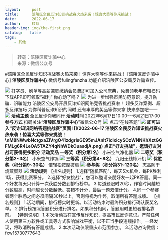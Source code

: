 ```yaml
---
layout:     post
title:      涪陵区全民反诈知识挑战赛火热来袭！惊喜大奖等你来挑战！
date:       2022-06-17
author:     转载
header-img: img/the-first.png
catalog:   false
tags:
    - 其他
---
```


<blockquote><p>转载：涪陵区反诈骗中心<br>
来源：微信公众号</p></blockquote>

#涪陵区全民反诈知识挑战赛火热来袭！惊喜大奖等你来挑战！
[涪陵区反诈骗中心]
**涪陵区反诈骗中心**
微信号fulingfanzha
功能介绍涪陵区公安局反诈骗宣传。

![]({{site.baseurl}}/postimg/nM8NWwbNctgxaZlVrgO41zdgrIsGE95mWiamNHicBHYQ3YibmDxg7OCouHic0T2qgm3sjnp1tHRc2EFv1RuwZ339ibA.png)
打字员、刷单等高薪兼职缴纳会员费即可加入公司庆典，免费领老年布鞋扫码下载APP即可领取“福利”
你心动了吗？
![]({{site.baseurl}}/postimg/nM8NWwbNctgxaZlVrgO41zdgrIsGE95m4iaAVvCQj485Hn1EiattXHzbnu5LZVriaG1pxnPfPGicichYDxsNibzibr9Tg.gif)
为进一步增强市民防范意识，提升防骗、识骗能力
涪陵区公安局开展反诈知识网络竞答挑战赛啦！
超多反诈案例、超多反诈技巧
为你科普反诈知识的同时
还有丰厚的奖品等你来拿
快来参加吧——
![]({{site.baseurl}}/postimg/nM8NWwbNctgxaZlVrgO41zdgrIsGE95mdm3GjK5x6Y6H55p4hMNicwW1bNKxKeVGib1L7O8M0QRHfiblYBN19Af7Q.jpeg)
**活动主题**
全民反诈你我同行
**活动时间**
2022年6月17日10:00---6月21日17:00
**参与方式**
扫码关注“**涪陵区反诈骗中心**”微信公众号
![]({{site.baseurl}}/postimg/nM8NWwbNctgxaZlVrgO41zdgrIsGE95mericib5huLOzSvdvLLibeHg0uic3I3TeQVygMlSPJ12xKyOaZrcBK3rS1A.jpeg)
点击“在线答题”
![]({{site.baseurl}}/postimg/nM8NWwbNctgxaZlVrgO41zdgrIsGE95me4oLQ0dibJODK75nic9I8XtLTdnocYF692OlgCarDJfyRIlgmjQYhpCQ.jpeg)
**即可进入“**反诈知识网络答题挑战赛**”页面**
**![](2022-06-17
涪陵区全民反诈知识挑战赛火热来袭！惊喜大奖等你来挑战！\\nM8NWwbNctgxaZlVrgO41zdgrIsGE95mJAnlt7icIxicySOzWNNKhXztGGFMLg6R4LeOA5TAZY4qNhWDkOuasdjA.png)**
**点击“好友挑战”，邀请好友对战可获得更多积分**
**活动奖品**
**一等奖（积分第1名）**
小米空气净化器
![]({{site.baseurl}}/postimg/nM8NWwbNctgxaZlVrgO41zdgrIsGE95m3P74eJ8Re0jXUZjV74gNHibGgqMXsm7IgmQJxxK4xGFJstqSJB2VxhQ.jpeg)
**二等奖（积分第2~3名）**
小米空气炸锅
![]({{site.baseurl}}/postimg/nM8NWwbNctgxaZlVrgO41zdgrIsGE95mTgApicDrGnevR0AkgweyClnCXibhyx7oAHibVtshibv041D8goPb2kXLRA.jpeg)
**三等奖（积分第4~8名）**
九阳无线榨汁机
![]({{site.baseurl}}/postimg/nM8NWwbNctgxaZlVrgO41zdgrIsGE95mnSSK4ibYsBl5P7ickicGblMCfDR3hDHFXkSxdxCkZw34UMsXfC6IXQb8A.jpeg)
**优胜奖（积分第9~30名）**
倍轻松按摩披肩
![]({{site.baseurl}}/postimg/nM8NWwbNctgxaZlVrgO41zdgrIsGE95mWxbXQSpEQ6BX2qWAHqkBRtzibsj9icXjc71jIYohFc5ibCmYGvW4EBLvw.jpeg)
**参与奖（积分第31~120名）**
志高防干烧蒸蛋器
![]({{site.baseurl}}/postimg/nM8NWwbNctgxaZlVrgO41zdgrIsGE95mk7DnSgqeyHcBc0REaoEzoV8ZIsMABuMqGDOHqtrJ8M5Ms2oY5dAuQA.jpeg)
**活动规则**
【排名规则】
1.选择“随机匹配”，每天5次机会，每PK胜利1场，获得比赛积分。
2.选择“好友挑战”，您可以邀请亲朋好友一起PK答题。同一个好友每天只计算一次获胜分数到排行榜中。
3.每道题限时20秒，作答时间越短分数越高，时间越长分数越低。答错不计分，最后一题双倍计分。
4.同一个参赛者两个胜场之间必须间隔30秒以上，否则将视为作弊，取消所有答题成绩。
【排名规则】
1.活动期间，排行榜实时更新。以活动结束时最终积分排行确认获奖名单。
2.排行榜按照答题积分进行排名。如果积分相同，答题用时更短者排名靠前。
【特别说明】
1.本次活动旨在宣传反诈知识，提高市民反诈意识。严禁任何人使用第三方软件或工具等方式影响游戏平衡，以不正当手段违规操作。一经发现，将取消所有答题成绩。
2.本次活动仅限重庆市范围参加。
3.活动咨询微信：fxw15730777643
